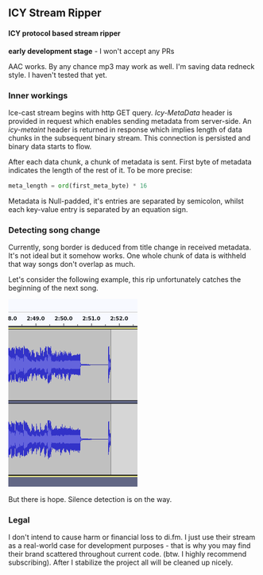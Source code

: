 ## ICY Stream Ripper
#### ICY protocol based stream ripper

**early development stage** - I won't accept any PRs

AAC works. By any chance mp3 may work as well. I'm saving data redneck style. I haven't tested that yet.



### Inner workings
Ice-cast stream begins with http GET query.
*Icy-MetaData* header is provided in request which enables sending metadata from server-side.
An *icy-metaint* header is returned in response which implies length of data chunks in the subsequent binary stream.
This connection is persisted and binary data starts to flow.

After each data chunk, a chunk of metadata is sent. First byte of metadata indicates the length of the rest of it. To be more precise:
```python
meta_length = ord(first_meta_byte) * 16
```

Metadata is Null-padded, it's entries are separated by semicolon, whilst each key-value entry is separated by an equation sign.

### Detecting song change

Currently, song border is deduced from title change in received metadata. It's not ideal but it somehow works.
One whole chunk of data is withheld that way songs don't overlap as much.

Let's consider the following example, this rip unfortunately catches the beginning of the next song.

![That's rather unfortunate](doc/overlapping.png)


But there is hope. Silence detection is on the way.


### Legal

I don't intend to cause harm or financial loss to di.fm. I just use their stream as a real-world case for development purposes - that is why you may find their brand scattered throughout current code.
(btw. I highly recommend subscribing). After I stabilize the project all will be cleaned up nicely.
